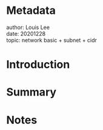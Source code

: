 # Metadata 
author: Louis Lee   
date: 20201228  
topic: network basic + subnet + cidr
# Introduction

# Summary


# Notes 
